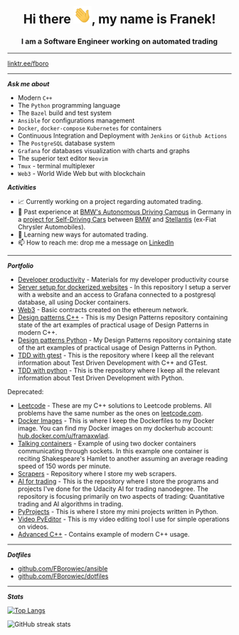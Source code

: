 <h1 align="center">Hi there <img src="https://raw.githubusercontent.com/ABSphreak/ABSphreak/master/gifs/Hi.gif" width="40px" />, my name is Franek!</h1>

<h3 align="center">I am a Software Engineer working on automated trading</h3>

---

[linktr.ee/fboro](https://linktr.ee/fboro)

---

***Ask me about***

* Modern `C++`
* The `Python` programming language
* The `Bazel` build and test system
* `Ansible` for configurations management
* `Docker`, `docker-compose` `Kubernetes` for containers
* Continuous Integration and Deployment with `Jenkins` or `Github Actions`
* The `PostgreSQL` database system
* `Grafana` for databases visualization with charts and graphs
* The superior text editor `Neovim`
* `Tmux` - terminal multiplexer
* `Web3` - World Wide Web but with blockchain

***Activities***

- 📈 Currently working on a project regarding automated trading.
- 🔭 Past experience at [BMW's Autonomous Driving Campus](https://www.bmwgroup.com/en/innovation/technologies-and-mobility/autonomes-fahren/campus.html) in Germany in a [project for Self-Driving Cars](https://www.motorauthority.com/news/1112146_fca-joins-bmw-mobileye-and-intel-s-self-driving-car-alliance) between [BMW](https://www.bmwgroup.com/en.html) and [Stellantis](https://www.stellantis.com/en) (ex-Fiat Chrysler Automobiles).
- 🌱 Learning new ways for automated trading.
- 📫 How to reach me: drop me a message on [LinkedIn](https://www.linkedin.com/in/franekborowiec/)

---

***Portfolio***

- [Developer productivity](https://github.com/FBorowiec/developer_productivity) - Materials for my developer productivity course
- [Server setup for dockerized websites](https://github.com/FBorowiec/server_setup_for_websites_using_docker) - In this repository I setup a server with a website and an access to Grafana connected to a postgresql database, all using Docker containers.
- [Web3](https://github.com/FBorowiec/web3) - Basic contracts created on the ethereum network.
- [Design patterns C++](https://github.com/FBorowiec/design_patterns_cpp) - This is my Design Patterns repository containing state of the art examples of practical usage of Design Patterns in modern C++.
- [Design patterns Python](https://github.com/FBorowiec/design_patterns_python) - My Design Patterns repository containing state of the art examples of practical usage of Design Patterns in Python.
- [TDD with gtest](https://github.com/FBorowiec/tdd_with_gtest) - This is the repository where I keep all the relevant information about Test Driven Development with C++ and GTest.
- [TDD with python](https://github.com/FBorowiec/tdd_with_python) - This is the repository where I keep all the relevant information about Test Driven Development with Python.

Deprecated:

- [Leetcode](https://github.com/FBorowiec/leetcode) - These are my C++ solutions to Leetcode problems. All problems have the same number as the ones on [leetcode.com](https://leetcode.com/).
- [Docker Images](https://github.com/FBorowiec/docker_images) - This is where I keep the Dockerfiles to my Docker image. You can find my Docker images on my dockerhub account: [hub.docker.com/u/framaxwlad](hub.docker.com/u/framaxwlad).
- [Talking containers](https://github.com/FBorowiec/talking_containers) - Example of using two docker containers communicating through sockets. In this example one container is reciting Shakespeare's Hamlet to another assuming an average reading speed of 150 words per minute.
- [Scrapers](https://github.com/FBorowiec/scrapers) - Repository where I store my web scrapers.
- [AI for trading](https://github.com/FBorowiec/ai_for_trading) - This is the repository where I store the programs and projects I've done for the Udacity AI for trading nanodegree. The repository is focusing primarily on two aspects of trading: Quantitative trading and AI algorithms in trading.
- [PyProjects](https://github.com/FBorowiec/py_projects) - This is where I store my mini projects written in Python.
- [Video PyEditor](https://github.com/FBorowiec/video_pyeditor) - This is my video editing tool I use for simple operations on videos.
- [Advanced C++](https://github.com/FBorowiec/advanced_cpp) - Contains example of modern C++ usage.

---

***Dotfiles***

* [github.com/FBorowiec/ansible](https://github.com/FBorowiec/ansible)
* [github.com/FBorowiec/dotfiles](https://github.com/FBorowiec/dotfiles)

---

***Stats***

[![Top Langs](https://github-readme-stats.vercel.app/api/top-langs/?username=FBorowiec&show_icons=true&hide=jupyter%20notebook,shell&layout=compact)](https://github.com/anuraghazra/github-readme-stats)

![GitHub streak stats](https://github-readme-streak-stats.herokuapp.com/?user=FBorowiec)
